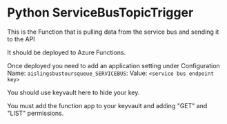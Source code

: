 # Python ServiceBusTopicTrigger

This is the Function that is pulling data from the service bus and sending it to the API

It should be deployed to Azure Functions.

Once deployed you need to add an application setting under Configuration
Name: `aislingsbustoursqueue_SERVICEBUS`: Value: `<service bus endpoint key>`

You should use keyvault here to hide your key.

You must add the function app to your keyvault and adding "GET" and "LIST" permissions.